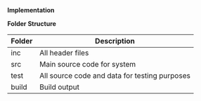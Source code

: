 ﻿**Implementation**

**Folder Structure**


|Folder|Description|
| - | - |
|inc|All header files|
|src|Main source code for system|
|test|All source code and data for testing purposes|
|build|Build output|

